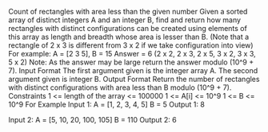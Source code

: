 Count of rectangles with area less than the given number
Given a sorted array of distinct integers A and an integer B, find and return how many rectangles with distinct configurations can be created using elements of this array as length and breadth whose area is lesser than B. (Note that a rectangle of 2 x 3 is different from 3 x 2 if we take configuration into view) For example:
A = [2 3 5],  B = 15
Answer = 6 (2 x 2, 2 x 3, 2 x 5, 3 x 2, 3 x 3, 5 x 2)
Note: As the answer may be large return the answer modulo (10^9 + 7). 
Input Format
The first argument given is the integer array A.
The second argument given is integer B.
Output Format
Return the number of rectangles with distinct configurations with area less than B modulo (10^9 + 7).
Constraints
1 <= length of the array <= 100000
1 <= A[i] <= 10^9 
1 <= B <= 10^9
For Example
Input 1:
    A = [1, 2, 3, 4, 5]
    B = 5
Output 1:
    8

Input 2:
    A = [5, 10, 20, 100, 105]
    B = 110
Output 2:
    6
